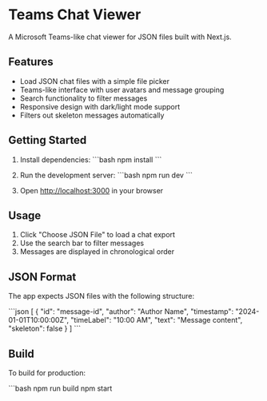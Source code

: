 # Teams Chat Viewer

A Microsoft Teams-like chat viewer for JSON files built with Next.js.

## Features

- Load JSON chat files with a simple file picker
- Teams-like interface with user avatars and message grouping
- Search functionality to filter messages
- Responsive design with dark/light mode support
- Filters out skeleton messages automatically

## Getting Started

1. Install dependencies:
\`\`\`bash
npm install
\`\`\`

2. Run the development server:
\`\`\`bash
npm run dev
\`\`\`

3. Open [http://localhost:3000](http://localhost:3000) in your browser

## Usage

1. Click "Choose JSON File" to load a chat export
2. Use the search bar to filter messages
3. Messages are displayed in chronological order

## JSON Format

The app expects JSON files with the following structure:

\`\`\`json
[
  {
    "id": "message-id",
    "author": "Author Name",
    "timestamp": "2024-01-01T10:00:00Z",
    "timeLabel": "10:00 AM",
    "text": "Message content",
    "skeleton": false
  }
]
\`\`\`

## Build

To build for production:

\`\`\`bash
npm run build
npm start

